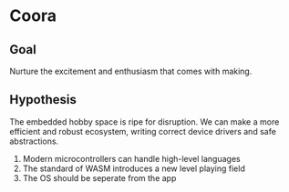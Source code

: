 # Coora

## Goal

Nurture the excitement and enthusiasm that comes with making.

## Hypothesis

The embedded hobby space is ripe for disruption. We can make a more efficient and robust ecosystem, writing correct device drivers and safe abstractions.

1. Modern microcontrollers can handle high-level languages
2. The standard of WASM introduces a new level playing field
3. The OS should be seperate from the app
